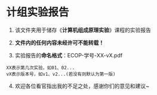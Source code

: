 # 计组实验报告

1. 该文件夹用于储存《**计算机组成原理实验**》课程的实验报告

2. **文件内的任何内容未经许可不能转载！**

3. 实验报告的**命名格式**：ECOP-学号-XX-vX.pdf
```
XX表示第几次实验，如01、02...
vX表示版本号，如v1、v2...(若没有则默认为第一版)
```
4. 欢迎各位看官指出我的不足之处，感谢你们的意见和建议~
